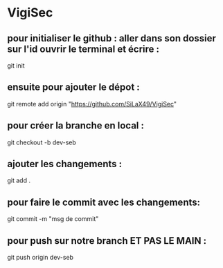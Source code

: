 # VigiSec

## pour initialiser le github : aller dans son dossier sur l'id ouvrir le terminal et écrire :

git init

## ensuite pour ajouter le dépot :

git remote add origin "https://github.com/SiLaX49/VigiSec"

## pour créer la branche en local :

git checkout -b dev-seb

## ajouter les changements :

git add .

## pour faire le commit avec les changements:

git commit -m "msg de commit"

## pour push sur notre branch ET PAS LE MAIN :

git push origin dev-seb
